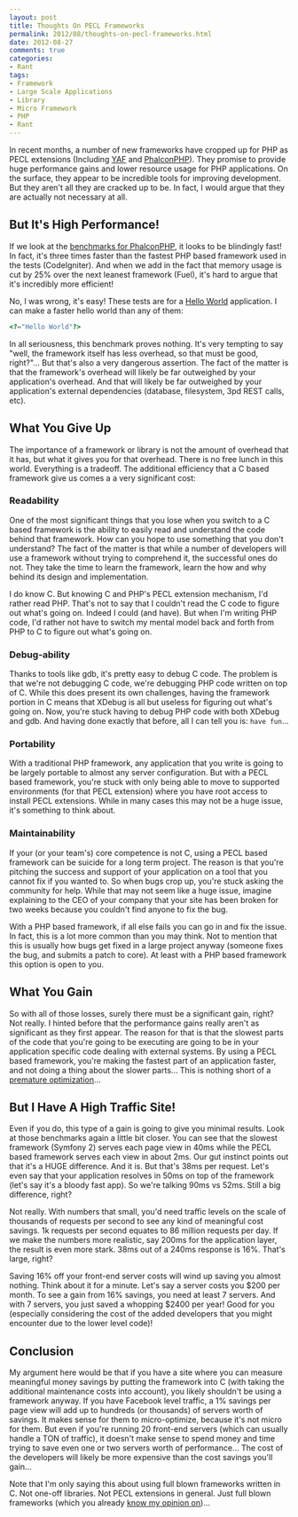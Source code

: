 ```yaml
---
layout: post
title: Thoughts On PECL Frameworks
permalink: 2012/08/thoughts-on-pecl-frameworks.html
date: 2012-08-27
comments: true
categories:
- Rant
tags:
- Framework
- Large Scale Applications
- Library
- Micro Framework
- PHP
- Rant
---
```


In recent months, a number of new frameworks have cropped up for PHP as PECL extensions (Including [YAF](http://code.google.com/p/yafphp/) and [PhalconPHP](http://phalconphp.com/)). They promise to provide huge performance gains and lower resource usage for PHP applications. On the surface, they appear to be incredible tools for improving development. But they aren't all they are cracked up to be. In fact, I would argue that they are actually not necessary at all.<!--more-->

## But It's High Performance!

If we look at the [benchmarks for PhalconPHP](http://docs.phalconphp.com/en/latest/reference/benchmark.html), it looks to be blindingly fast! In fact, it's three times faster than the fastest PHP based framework used in the tests (CodeIgniter). And when we add in the fact that memory usage is cut by 25% over the next leanest framework (Fuel), it's hard to argue that it's incredibly more efficient!

No, I was wrong, it's easy! These tests are for a [Hello World](http://en.wikipedia.org/wiki/Hello_world_program) application. I can make a faster hello world than any of them:

```php
<?="Hello World"?>
```

In all seriousness, this benchmark proves nothing. It's very tempting to say "well, the framework itself has less overhead, so that must be good, right?"... But that's also a very dangerous assertion. The fact of the matter is that the framework's overhead will likely be far outweighed by your application's overhead. And that will likely be far outweighed by your application's external dependencies (database, filesystem, 3pd REST calls, etc).
## What You Give Up

The importance of a framework or library is not the amount of overhead that it has, but what it gives you for that overhead. There is no free lunch in this world. Everything is a tradeoff. The additional efficiency that a C based framework give us comes a a very significant cost:

### Readability

One of the most significant things that you lose when you switch to a C based framework is the ability to easily read and understand the code behind that framework. How can you hope to use something that you don't understand? The fact of the matter is that while a number of developers will use a framework without trying to comprehend it, the successful ones do not. They take the time to learn the framework, learn the how and why behind its design and implementation.


I do know C. But knowing C and PHP's PECL extension mechanism, I'd rather read PHP. That's not to say that I couldn't read the C code to figure out what's going on. Indeed I could (and have). But when I'm writing PHP code, I'd rather not have to switch my mental model back and forth from PHP to C to figure out what's going on.

### Debug-ability

Thanks to tools like gdb, it's pretty easy to debug C code. The problem is that we're not debugging C code, we're debugging PHP code written on top of C. While this does present its own challenges, having the framework portion in C means that XDebug is all but useless for figuring out what's going on. Now, you're stuck having to debug PHP code with both XDebug and gdb. And having done exactly that before, all I can tell you is: `have fun`...

### Portability

With a traditional PHP framework, any application that you write is going to be largely portable to almost any server configuration. But with a PECL based framework, you're stuck with only being able to move to supported environments (for that PECL extension) where you have root access to install PECL extensions. While in many cases this may not be a huge issue, it's something to think about.

### Maintainability

If your (or your team's) core competence is not C, using a PECL based framework can be suicide for a long term project. The reason is that you're pitching the success and support of your application on a tool that you cannot fix if you wanted to. So when bugs crop up, you're stuck asking the community for help. While that may not seem like a huge issue, imagine explaining to the CEO of your company that your site has been broken for two weeks because you couldn't find anyone to fix the bug.

With a PHP based framework, if all else fails you can go in and fix the issue. In fact, this is a lot more common than you may think. Not to mention that this is usually how bugs get fixed in a large project anyway (someone fixes the bug, and submits a patch to core). At least with a PHP based framework this option is open to you.

## What You Gain

So with all of those losses, surely there must be a significant gain, right? Not really. I hinted before that the performance gains really aren't as significant as they first appear. The reason for that is that the slowest parts of the code that you're going to be executing are going to be in your application specific code dealing with external systems. By using a PECL based framework, you're making the fastest part of an application faster, and not doing a thing about the slower parts... This is nothing short of a [premature optimization](http://blog.ircmaxell.com/2011/08/on-optimization-in-php.html)...

## But I Have A High Traffic Site!

Even if you do, this type of a gain is going to give you minimal results. Look at those benchmarks again a little bit closer. You can see that the slowest framework (Symfony 2) serves each page view in 40ms while the PECL based framework serves each view in about 2ms. Our gut instinct points out that it's a HUGE difference. And it is. But that's 38ms per request. Let's even say that your application resolves in 50ms on top of the framework (let's say it's a bloody fast app). So we're talking 90ms vs 52ms. Still a big difference, right?

Not really. With numbers that small, you'd need traffic levels on the scale of thousands of requests per second to see any kind of meaningful cost savings. 1k requests per second equates to 86 million requests per day. If we make the numbers more realistic, say 200ms for the application layer, the result is even more stark. 38ms out of a 240ms response is 16%. That's large, right?

Saving 16% off your front-end server costs will wind up saving you almost nothing. Think about it for a minute. Let's say a server costs you $200 per month. To see a gain from 16% savings, you need at least 7 servers. And with 7 servers, you just saved a whopping $2400 per year! Good for you (especially considering the cost of the added developers that you might encounter due to the lower level code)!

## Conclusion

My argument here would be that if you have a site where you can measure meaningful money savings by putting the framework into C (with taking the additional maintenance costs into account), you likely shouldn't be using a framework anyway. If you have Facebook level traffic, a 1% savings per page view will add up to hundreds (or thousands) of servers worth of savings. It makes sense for them to micro-optimize, because it's not micro for them. But even if you're running 20 front-end servers (which can usually handle a TON of traffic), it doesn't make sense to spend money and time trying to save even one or two servers worth of performance... The cost of the developers will likely be more expensive than the cost savings you'll gain...

Note that I'm only saying this about using full blown frameworks written in C. Not one-off libraries. Not PECL extensions in general. Just full blown frameworks (which you already [know my opinion on](http://blog.ircmaxell.com/2012/07/framework-fixation-anti-pattern.html))...